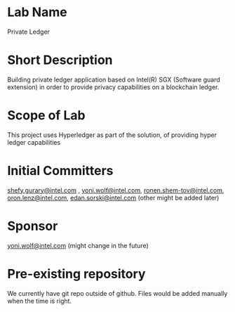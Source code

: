 # Lab Name
Private Ledger

# Short Description
Building private ledger application based on Intel(R) SGX  (Software guard extension) in order to provide privacy capabilities on a blockchain ledger.

# Scope of Lab
This project uses Hyperledger as part of the solution, of providing hyper ledger capabilities

# Initial Committers
shefy.gurary@intel.com , yoni.wolf@intel.com, ronen.shem-tov@intel.com, oron.lenz@intel.com, edan.sorski@intel.com (other might be added later)

# Sponsor
yoni.wolf@intel.com (might change in the future)

# Pre-existing repository
We currently have git repo outside of github. Files would be added manually when the time is right.
